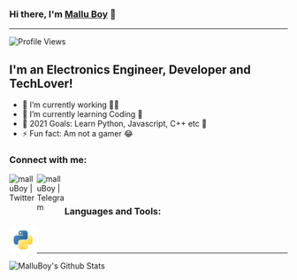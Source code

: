 ### Hi there, I'm [Mallu Boy](https://github.com/m4mallu) 👋

---

![Profile Views](https://hits.seeyoufarm.com/api/count/incr/badge.svg?url=https://github.com/m4mallu/&title=Profile%20Views)


## I'm an Electronics Engineer, Developer and TechLover!
- 🔭 I’m currently working 👷‍♀️
- 🌱 I’m currently learning Coding 🧐
- 🥅 2021 Goals: Learn Python, Javascript, C++ etc 🥵
- ⚡ Fun fact: Am not a gamer 😂 

### Connect with me:

[<img align="left" alt="malluBoy | Twitter" width="50px" src="https://cdn.jsdelivr.net/npm/simple-icons@v3/icons/twitter.svg" />][twitter]
[<img align="left" alt="malluBoy | Telegram" width="50px" src="https://cdn.jsdelivr.net/npm/simple-icons@v3/icons/telegram.svg" />][telegram]

<br />
<br />

### Languages and Tools:

[<img align="left" alt="Python" width="50px" src="https://raw.githubusercontent.com/github/explore/80688e429a7d4ef2fca1e82350fe8e3517d3494d/topics/python/python.png" />][telegram]

<br />
<br />

---

<img align="left" alt="MalluBoy's Github Stats" src="https://github-readme-stats.vercel.app/api?username=m4mallu&show_icons=true&hide_border=true" />

[twitter]: https://twitter.com/space4renjith
[telegram]: https://t.me/space4renjith

